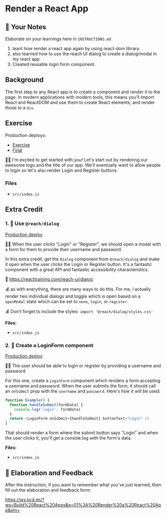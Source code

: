 # Render a React App

## 📝 Your Notes

Elaborate on your learnings here in `INSTRUCTIONS.md`

1. leant how render a react app again by using react-dom library.
2. also learned how to use the reach UI dialog to create a dialog/modal in my
   react app.
3. Created reusable login form component.

## Background

The first step to any React app is to create a component and render it to the
page. In modern applications with modern tools, this means you'll import React
and ReactDOM and use them to create React elements, and render those to a `div`.

## Exercise

Production deploys:

- [Exercise](https://exercises-01-bootstrap.bookshelf.lol/exercise)
- [Final](https://exercises-01-bootstrap.bookshelf.lol/)

👨‍💼 I'm excited to get started with you! Let's start out by rendering our awesome
logo and the title of our app. We'll eventually want to allow people to login so
let's also render Login and Register buttons.

### Files

- `src/index.js`

## Extra Credit

### 1. 💯 Use `@reach/dialog`

[Production deploy](https://exercises-01-bootstrap.bookshelf.lol/extra-1)

👨‍💼 When the user clicks "Login" or "Register", we should open a modal with a
form for them to provide their username and password.

In this extra credit, get the `Dialog` component from `@reach/dialog` and make
it open when the user clicks the Login or Register button. It's a fantastic
component with a great API and fantastic accessibility characteristics.

📜 https://reacttraining.com/reach-ui/dialog

💰 as with everything, there are many ways to do this. For me, I actually render
two individual dialogs and toggle which is open based on a `openModal` state
which can be set to `none`, `login`, or `register`.

💰 Don't forget to include the styles: `import '@reach/dialog/styles.css'`

**Files:**

- `src/index.js`

### 2. 💯 Create a LoginForm component

[Production deploy](https://exercises-01-bootstrap.bookshelf.lol/extra-2)

👨‍💼 The user should be able to login or register by providing a username and
password.

For this one, create a `LoginForm` component which renders a form accepting a
username and password. When the user submits the form, it should call an
`onSubmit` prop with the `username` and `password`. Here's how it will be used:

```javascript
function Example() {
  function handleSubmit(formData) {
    console.log('login', formData)
  }
  return <LoginForm onSubmit={handleSubmit} buttonText="Login" />
}
```

That should render a form where the submit button says "Login" and when the user
clicks it, you'll get a console.log with the form's data.

**Files:**

- `src/index.js`

## 🦉 Elaboration and Feedback

After the instruction, if you want to remember what you've just learned, then
fill out the elaboration and feedback form:

https://ws.kcd.im/?ws=Build%20React%20Apps&e=01%3A%20Render%20a%20React%20App&em=

